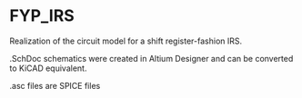 # FYP_IRS
Realization of the circuit model for a shift register-fashion IRS.

.SchDoc schematics were created in Altium Designer and can be converted to KiCAD equivalent.

.asc files are SPICE files
